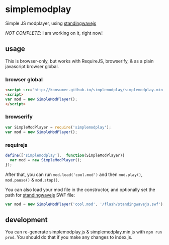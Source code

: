 # simplemodplay

Simple JS modplayer, using [standingwavejs](https://www.npmjs.com/package/standingwavejs)

_NOT COMPLETE_: I am working on it, right now!

## usage

This is browser-only, but works with RequireJS, browserify, & as a plain javascript browser global.

### browser global

```html
<script src="http://konsumer.github.io/simplemodplay/simplemodplay.min.js"></script>
<script>
var mod = new SimpleModPlayer();
</script>
```

### browserify

```javascript
var SimpleModPlayer = require('simplemodplay');
var mod = new SimpleModPlayer();
```

### requirejs

```javascript
define(['simplemodplay'],  function(SimpleModPlayer){
  var mod = new SimpleModPlayer();
});
```

After that, you can run `mod.load('cool.mod')` and then `mod.play()`, `mod.pause()` & `mod.stop()`.

You can also load your mod file in the constructor, and optionally set the path for [standingwavejs](https://www.npmjs.com/package/standingwavejs) SWF file:

```javascript
var mod = new SimpleModPlayer('cool.mod', '/flash/standingwavejs.swf');
```


## development

You can re-generate simplemodplay.js & simplemodplay.min.js with `npm run prod`. You should do that if you make any changes to index.js.